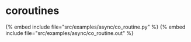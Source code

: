 # coroutines

{% embed include file="src/examples/async/co_routine.py" %}
{% embed include file="src/examples/async/co_routine.out" %}


